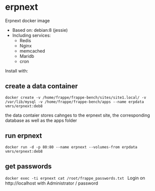 # erpnext

Erpnext docker image

* Based on: debian:8 (jessie)
* Including services: 
  * Redis
  * Nginx
  * memcached
  * Maridb
  * cron
 
Install with:


## create a data container
`docker create -v /home/frappe/frappe-bench/sites/site1.local/ -v /var/lib/mysql -v /home/frappe/frappe-bench/apps --name erpdata vmrs/erpnext:deb8
`

the data contaier stores cahnges to the erpnext site, the corresponding database as well as the apps folder

## run erpnext
`docker run -d -p 80:80 --name erpnext --volumes-from erpdata vmrs/erpnext:deb8
`

## get passwords
`docker exec -ti erpnext cat /root/frappe_passwords.txt
`
Login on http://localhost with Administrator / password

####
